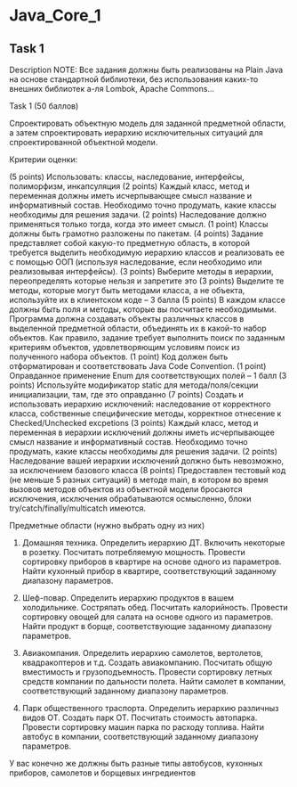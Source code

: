 # Java_Core_1

## Task 1

Description
NOTE: Все задания должны быть реализованы на Plain Java на основе стандартной библиотеки, без использования каких-то внешних библиотек а-ля Lombok, Apache Commons…

Task 1 (50 баллов)

Спроектировать объектную модель для заданной предметной области, а затем спроектировать иерархию исключительных ситуаций для спроектированной объектной модели.

 

Критерии оценки:

(5 points) Использовать: классы, наследование, интерфейсы, полиморфизм, инкапсуляция
(2 points) Каждый класс, метод и переменная должны иметь исчерпывающее смысл название и информативный состав. Необходимо точно продумать, какие классы необходимы для решения задачи.
(2 points) Наследование должно применяться только тогда, когда это имеет смысл.
(1 point) Классы должны быть грамотно разложены по пакетам.
(4 points) Задание представляет собой какую-то предметную область, в которой требуется выделить необходимую иерархию классов и реализовать ее с помощью ООП (используя наследование, если необходимо или реализовывая интерфейсы).
(3 points) Выберите методы в иерархии, переопределять которые нельзя и запретите это
(3 points) Выделите те методы, которые могут быть методами класса, а не объекта, используйте их в клиентском коде – 3 балла
(5 points) В каждом классе должны быть поля и методы, которые вы посчитаете необходимыми. Программа должна создавать объекты различных классов в выделенной предметной области, объединять их в какой-то набор объектов. Как правило, задание требует выполнить поиск по заданным критериям объектов, удовлетворяющим условиям поиск из полученного набора объектов. 
(1 point) Код должен быть отформатирован и соответствовать Java Code Convention.
(1 point) Оправданное применение Enum для соответствующих полей – 1 балл
(3 points) Используйте модификатор static для метода/поля/секции инициализации, там, где это оправданно
(7 points) Создать и использовать иерархию исключений: наследование от корректного класса, собственные специфические методы, корректное отнесение к Checked/Unchecked excpetions
(3 points) Каждый класс, метод и переменная в иерархии исключений должны иметь исчерпывающее смысл название и информативный состав. Необходимо точно продумать, какие классы необходимы для решения задачи.
(2 points) Наследование вашей иерархии исключений должно быть невозможно, за исключением базового класса
(8 points) Предоставлен тестовый код (не меньше 5 разных ситуаций) в методе main, в котором во время вызовов методов объектов из объектной модели бросаются исключения, исключения обрабатываются осмысленно, блоки try/catch/finally/multicatch имеются.
 

Предметные области (нужно выбрать одну из них)

 

1.   Домашняя техника. Определить иерархию ДТ. Включить некоторые в розетку. Посчитать потребляемую мощность. Провести сортировку приборов в квартире на основе одного из параметров. Найти кухонный прибор в квартире, соответствующий заданному диапазону параметров.

2.   Шеф-повар. Определить иерархию продуктов в вашем холодильнике. Состряпать обед. Посчитать калорийность. Провести сортировку овощей для салата на основе одного из параметров. Найти продукт в борще, соответствующие заданному диапазону параметров.

3.   Авиакомпания. Определить иерархию самолетов, вертолетов, квадракоптеров и т.д. Создать авиакомпанию. Посчитать общую вместимость и грузоподъемность. Провести сортировку летных средств компании по дальности полета. Найти самолет в компании, соответствующий заданному диапазону параметров.

4.   Парк общественного траспорта. Определить иерархию различныз видов ОТ. Создать парк ОТ. Посчитать стоимость автопарка. Провести сортировку машин парка по расходу топлива. Найти автобус в компании, соответствующий заданному диапазону параметров.

 

У вас конечно же должны быть разные типы автобусов, кухонных приборов, самолетов и борщевых ингредиентов
